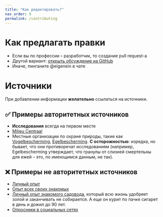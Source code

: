 ```yaml
---
title: "Как редактировать?"
nav_order: 9
permalink: /contributing
---
```


# Как предлагать правки

- Если вы по профессии – разработчик, то создание pull request-а
- Другой вариант: [открыть обсуждение на GitHub](https://github.com/eigenein/sadovod-bnl/discussions)
- Иначе, пинганите @eigenein в чате

# Источники

При добавлении информации **желательно** ссылаться на источники.

## ✅ Примеры авторитетных источников

- **Исследования** всегда на первом месте
- [Milieu Centraal](https://www.milieucentraal.nl/)
- Местные организации по охране природы, такие как [Vogelbescherming](https://www.vogelbescherming.nl/), [Egelbescherming](https://www.egelbescherming.nl/). **С осторожностью**: изредка, но бывает, что они противоречат исследованиям (например, Egelbescherming утверждает, что гранулы от слизней смертельны для ежей – это, по имеющимся данным, не так).

## ❌ Примеры не авторитетных источников
- [Личный опыт](https://vc.ru/flood/34733-kak-pomogaet-i-vredit-logicheskaya-oshibka-sluchay-iz-zhizni)
- [Опыт всех своих знакомых](https://ru.rationalwiki.org/wiki/Argumentum_ad_populum)
- [Личный опыт знакомого садовода](https://ru.rationalwiki.org/wiki/%D0%90%D0%BF%D0%B5%D0%BB%D0%BB%D1%8F%D1%86%D0%B8%D1%8F_%D0%BA_%D0%B0%D0%B2%D1%82%D0%BE%D1%80%D0%B8%D1%82%D0%B5%D1%82%D1%83), который всю жизнь удобряет золой и заканчивать не собирается. А еще он курит по пачке сигарет в день и дожил до 90 лет.
- [Опросники в социальных сетях](https://scanmarket.ru/blog/reprezentativnost-vyborki)
